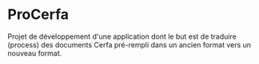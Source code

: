 # ProCerfa
Projet de développement d'une application dont le but est de traduire (process) des documents Cerfa pré-rempli dans un ancien format vers un nouveau format.
